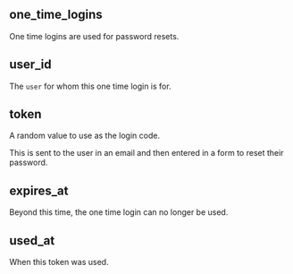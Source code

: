 ## one_time_logins

One time logins are used for password resets.

## user_id

The `user` for whom this one time login is for.

## token

A random value to use as the login code.

This is sent to the user in an email and then entered in a form to reset their password.

## expires_at

Beyond this time, the one time login can no longer be used.

## used_at

When this token was used.

